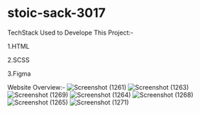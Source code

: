# stoic-sack-3017
TechStack Used to Develope This Project:-

1.HTML

2.SCSS

3.Figma


Website Overview:-
![Screenshot (1261)](https://github.com/sandeshm0re/stoic-sack-3017/assets/119424179/365e743a-f146-472a-9638-16ea7cb11c56)
![Screenshot (1263)](https://github.com/sandeshm0re/stoic-sack-3017/assets/119424179/1f1598db-6e76-47bd-8be9-8375232a5c6b)
![Screenshot (1269)](https://github.com/sandeshm0re/stoic-sack-3017/assets/119424179/26d1eca0-6e8c-42bc-b1f2-7447bbe38691)
![Screenshot (1264)](https://github.com/sandeshm0re/stoic-sack-3017/assets/119424179/f2d747ff-2bf3-4a46-8d65-44018af6c401)
![Screenshot (1268)](https://github.com/sandeshm0re/stoic-sack-3017/assets/119424179/9e399673-fcf7-4ae1-b98e-f21353e5754a)
![Screenshot (1265)](https://github.com/sandeshm0re/stoic-sack-3017/assets/119424179/c61cc397-271b-4756-a2d1-c465f4823d6b)
![Screenshot (1271)](https://github.com/sandeshm0re/stoic-sack-3017/assets/119424179/46664662-613e-4b4f-96a7-85f8bc77328f)
